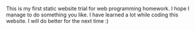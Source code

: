 This is my first static website trial for web programming homework. I hope I manage to do something you like. I have learned a lot while coding this website. I will do better for the next time :)

